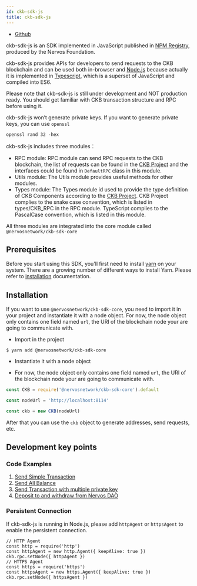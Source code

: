 ```yaml
---
id: ckb-sdk-js
title: ckb-sdk-js
---
```


* [Github](https://github.com/nervosnetwork/ckb-sdk-js)

ckb-sdk-js is an SDK implemented in JavaScript published in [NPM Registry](https://www.npmjs.com/package/@nervosnetwork/ckb-sdk-core/), produced by the Nervos Foundation.

ckb-sdk-js provides APIs for developers to send requests to the CKB blockchain and can be used both in-browser and [Node.js](https://nodejs.org/) because actually it is implemented in [Typescript](https://www.typescriptlang.org/), which is a superset of JavaScript and compiled into ES6. 

Please note that ckb-sdk-js is still under development and NOT production ready. You should get familiar with CKB transaction structure and RPC before using it.

ckb-sdk-js won’t generate private keys. If you want to generate private keys, you can use `openssl`

```
openssl rand 32 -hex
```

ckb-sdk-js includes three modules：

* RPC module: RPC module can send RPC requests to the CKB blockchain, the list of requests can be found in the [CKB Project](https://github.com/nervosnetwork/ckb/blob/develop/util/jsonrpc-types/src/blockchain.rs) and the interfaces could be found in `DefaultRPC` class in this module.
* Utils module: The Utils module provides useful methods for other modules.
* Types module: The Types module id used to provide the type definition of CKB Components according to the [CKB Project](https://github.com/nervosnetwork/ckb/blob/develop/util/jsonrpc-types/src/blockchain.rs). CKB Project complies to the snake case convention, which is listed in types/CKB_RPC in the RPC module. TypeScript complies to the PascalCase convention, which is listed in this module.

All three modules are integrated into the core module called `@nervosnetwork/ckb-sdk-core`

## Prerequisites

Before you start using this SDK, you'll first need to install [yarn](https://yarnpkg.com/en/) on your system. There are a growing number of different ways to install Yarn. Please refer to [installation](https://yarnpkg.com/lang/en/docs/install/#mac-stable) documentation. 

## Installation

If  you want to use  `@nervosnetwork/ckb-sdk-core`, you need to import it in your project and instantiate it with a node object. For now, the node object only contains one field named `url`, the URI of the blockchain node your are going to communicate with.

* Import in the project

```
$ yarn add @nervosnetwork/ckb-sdk-core
```

* Instantiate it with a node object

* For now, the node object only contains one field named `url`, the URI of the blockchain node your are going to communicate with.

```js
const CKB = require('@nervosnetwork/ckb-sdk-core').default

const nodeUrl = 'http://localhost:8114'

const ckb = new CKB(nodeUrl)
```

After that you can use the `ckb` object to generate addresses, send requests, etc.

## Development key points

### Code Examples 

1. [Send Simple Transaction](https://github.com/nervosnetwork/ckb-sdk-js/blob/develop/packages/ckb-sdk-core/examples/sendSimpleTransaction.js)
2. [Send All Balance](https://github.com/nervosnetwork/ckb-sdk-js/blob/develop/packages/ckb-sdk-core/examples/sendAllBalance.js)
3. [Send Transaction with multiple private key](https://github.com/nervosnetwork/ckb-sdk-js/blob/develop/packages/ckb-sdk-core/examples/sendTransactionWithMultiplePrivateKey.js)
4. [Deposit to and withdraw from Nervos DAO](https://github.com/nervosnetwork/ckb-sdk-js/blob/develop/packages/ckb-sdk-core/examples/nervosDAO.js)

### Persistent Connection

If ckb-sdk-js is running in Node.js, please add `httpAgent` or `httpsAgent` to enable the persistent connection.

```
// HTTP Agent
const http = require('http')
const httpAgent = new http.Agent({ keepAlive: true })
ckb.rpc.setNode({ httpAgent })
// HTTPS Agent
const https = require('https')
const httpsAgent = new https.Agent({ keepAlive: true })
ckb.rpc.setNode({ httpsAgent })
```






